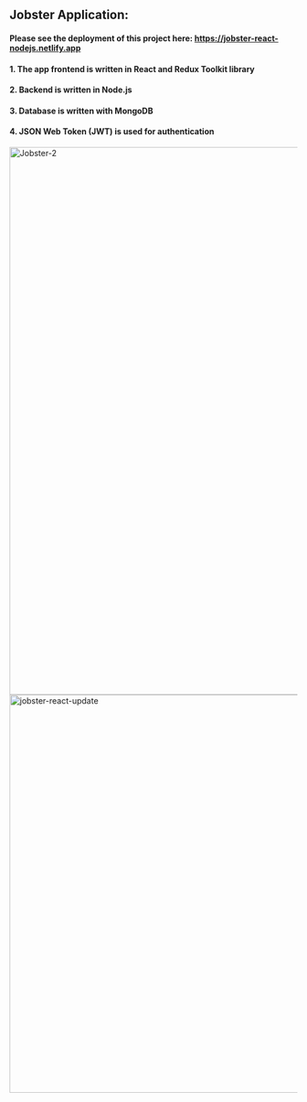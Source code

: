 ## Jobster Application:
#### Please see the deployment of this project here: https://jobster-react-nodejs.netlify.app
#### 1. The app frontend is written in React and Redux Toolkit library
#### 2. Backend is written in Node.js
#### 3. Database is written with MongoDB
#### 4. JSON Web Token (JWT) is used for authentication

<img width="959" alt="Jobster-2" src="https://github.com/user-attachments/assets/58dae8c9-1c86-4ae1-a89b-e61f18711f55">

<img width="697" alt="jobster-react-update" src="https://github.com/user-attachments/assets/b58337a7-a692-48fa-806f-952626652068">

